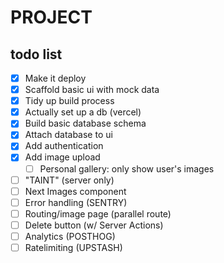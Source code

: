 # PROJECT

## todo list

- [X] Make it deploy
- [X] Scaffold basic ui with mock data
- [X] Tidy up build process
- [X] Actually set up a db (vercel)
- [X] Build basic database schema
- [X] Attach database to ui
- [X] Add authentication
- [X] Add image upload
  - [ ] Personal gallery: only show user's images 
- [ ] "TAINT" (server only)
- [ ] Next Images component
- [ ] Error handling (SENTRY)
- [ ] Routing/image page (parallel route)
- [ ] Delete button (w/ Server Actions)
- [ ] Analytics (POSTHOG)
- [ ] Ratelimiting (UPSTASH)